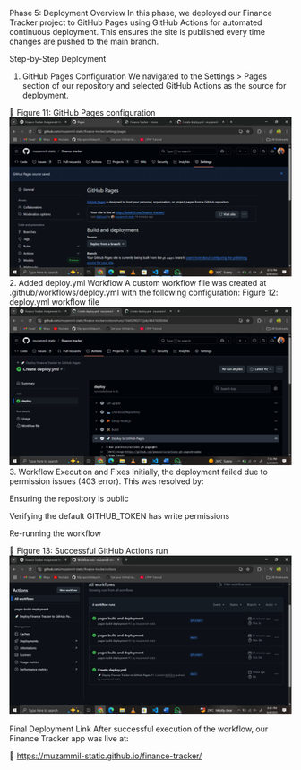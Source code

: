 Phase 5: Deployment
Overview
In this phase, we deployed our Finance Tracker project to GitHub Pages using GitHub Actions for automated continuous deployment. This ensures the site is published every time changes are pushed to the main branch.

Step-by-Step Deployment
1. GitHub Pages Configuration
We navigated to the Settings > Pages section of our repository and selected GitHub Actions as the source for deployment.

📌 Figure 11: GitHub Pages configuration
![Figure 11 – Github Pages Configuration](./screenshots/Figure-11-Github-Pages-Config.png)
2. Added deploy.yml Workflow
A custom workflow file was created at .github/workflows/deploy.yml with the following configuration:
 Figure 12: deploy.yml workflow file
![Figure 12 – Deploy.yml file](./screenshots/Figure-12-Deploy-yml-file.png)
3. Workflow Execution and Fixes
Initially, the deployment failed due to permission issues (403 error). This was resolved by:

Ensuring the repository is public

Verifying the default GITHUB_TOKEN has write permissions

Re-running the workflow

📌 Figure 13: Successful GitHub Actions run
![Figure 13 – Successfull Github Actions Run](./screenshots/Figure-13-Successful-Github-Actions-run.png)

Final Deployment Link
After successful execution of the workflow, our Finance Tracker app was live at:

🔗 https://muzammil-static.github.io/finance-tracker/
